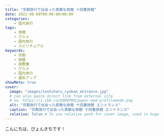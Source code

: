 ```yaml
---
title: "京都旅行で出会った素敵な旅館 十四春旅館"
date: 2022-08-09T00:00:00+00:00
categories:
    - 国内旅行
tags:
    - 旅館
    - グルメ
    - 国内旅行
    - スピリチュアル
keywords:
    - 京都
    - 旅館
    - 座敷童
    - グルメ
    - 国内旅行
    - 運気アップ
showMeta: true
cover:
  image: "images/toshiharu_ryokan_entrance.jpg"
  # can also paste direct link from external site
  # ex. https://i.ibb.co/K0HVPBd/paper-mod-profilemode.png
  alt: "京都旅行で出会った素敵な旅館 十四春旅館 エントランス"
  caption: "京都旅行で出会った素敵な旅館 十四春旅館 エントランス"
  relative: false # To use relative path for cover image, used in hugo Page-bundles
---
```


<style>
    .flame {
        margin: 1rem 0;
        padding: 1em;
        width: 100%;
        border: 2px solid #828282;
        border-radius: 10px;
    }

    .flame ul {
        margin: 0;
    }

    .flame ul li {
        margin: 0;
    }

</style>

こんにちは、ぴょんきちです！


